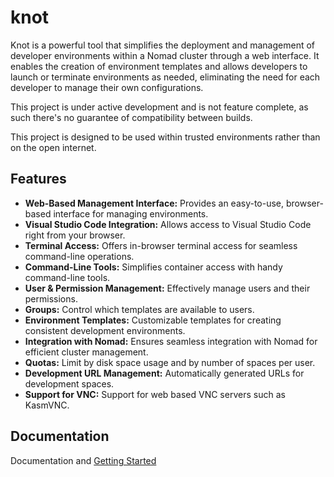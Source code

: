 # knot

Knot is a powerful tool that simplifies the deployment and management of developer environments within a Nomad cluster through a web interface. It enables the creation of environment templates and allows developers to launch or terminate environments as needed, eliminating the need for each developer to manage their own configurations.

This project is under active development and is not feature complete, as such there's no guarantee of compatibility between builds.

This project is designed to be used within trusted environments rather than on the open internet.

## Features

- **Web-Based Management Interface:** Provides an easy-to-use, browser-based interface for managing environments.
- **Visual Studio Code Integration:** Allows access to Visual Studio Code right from your browser.
- **Terminal Access:** Offers in-browser terminal access for seamless command-line operations.
- **Command-Line Tools:** Simplifies container access with handy command-line tools.
- **User & Permission Management:** Effectively manage users and their permissions.
- **Groups:** Control which templates are available to users.
- **Environment Templates:** Customizable templates for creating consistent development environments.
- **Integration with Nomad:** Ensures seamless integration with Nomad for efficient cluster management.
- **Quotas:** Limit by disk space usage and by number of spaces per user.
- **Development URL Management:** Automatically generated URLs for development spaces.
- **Support for VNC:** Support for web based VNC servers such as KasmVNC.

## Documentation

Documentation and [Getting Started](https://getknot.dev/docs/install/)
